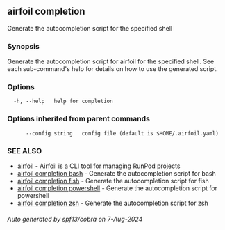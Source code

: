 ## airfoil completion

Generate the autocompletion script for the specified shell

### Synopsis

Generate the autocompletion script for airfoil for the specified shell.
See each sub-command's help for details on how to use the generated script.


### Options

```
  -h, --help   help for completion
```

### Options inherited from parent commands

```
      --config string   config file (default is $HOME/.airfoil.yaml)
```

### SEE ALSO

* [airfoil](airfoil.md)	 - Airfoil is a CLI tool for managing RunPod projects
* [airfoil completion bash](airfoil_completion_bash.md)	 - Generate the autocompletion script for bash
* [airfoil completion fish](airfoil_completion_fish.md)	 - Generate the autocompletion script for fish
* [airfoil completion powershell](airfoil_completion_powershell.md)	 - Generate the autocompletion script for powershell
* [airfoil completion zsh](airfoil_completion_zsh.md)	 - Generate the autocompletion script for zsh

###### Auto generated by spf13/cobra on 7-Aug-2024
